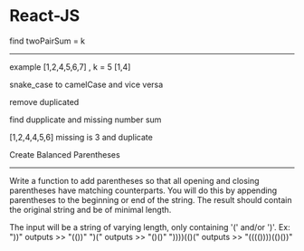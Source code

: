 # React-JS

find twoPairSum  = k
___
example 
[1,2,4,5,6,7] , k = 5
[1,4]


snake_case to camelCase and vice versa

remove duplicated

find dupplicate and missing number sum 

[1,2,4,4,5,6] missing is 3 and duplicate


 Create Balanced Parentheses
 ___
 
 Write a function to add parentheses so that all opening and closing parentheses have matching counterparts. 
 You will do this by appending parentheses to the beginning or end of the string. 
 The result should contain the original string and be of minimal length.
  
 The input will be a string of varying length, only containing '(' and/or ')'.
 Ex:
 "))" outputs >> "(())"
 ")(" outputs >> "()()"
 "))))(()(" outputs >> "(((())))(()())"
 
